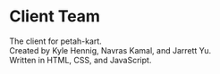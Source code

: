 # Client Team
The client for petah-kart.<br>
Created by Kyle Hennig, Navras Kamal, and Jarrett Yu.<br>
Written in HTML, CSS, and JavaScript.<br>
